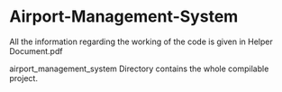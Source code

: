 # Airport-Management-System
All the information regarding the working of the code is given in Helper Document.pdf

airport_management_system Directory contains the whole compilable project.

